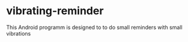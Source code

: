 # vibrating-reminder
This Android programm is designed to to do small reminders with small vibrations
